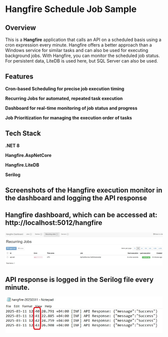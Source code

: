 # Hangfire Schedule Job Sample

## Overview
This is a **Hangfire** application that calls an API on a scheduled basis using a cron expression every minute. Hangfire offers a better approach than a Windows service for similar tasks and can also be used for executing background jobs. With Hangfire, you can monitor the scheduled job status. For persistent data, LiteDB is used here, but SQL Server can also be used.

## Features
**Cron-based Scheduling for precise job execution timing**

**Recurring Jobs for automated, repeated task execution**

**Dashboard for real-time monitoring of job status and progress**

**Job Prioritization for managing the execution order of tasks**

## Tech Stack
**.NET 8**

**Hangfire.AspNetCore**

**Hangfire.LiteDB**

**Serilog**

## Screenshots of the Hangfire execution monitor in the dashboard and logging the API response

## Hangfire dashboard, which can be accessed at: http://localhost:5012/hangfire
![My Screenshot](Hangfire/Screenshot/Hangfire_Dashboard.jpg)

## API response is logged in the Serilog file every minute.
![My Screenshot](Hangfire/Screenshot/Api_Call_Log.jpg)

